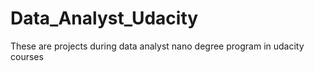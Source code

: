 # Data_Analyst_Udacity
These are projects during data analyst nano degree program in udacity courses
